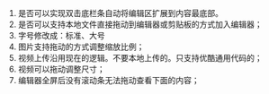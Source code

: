 
 1. 是否可以实现双击底栏条自动将编辑区扩展到内容最底部。
 2. 是否可以支持本地文件直接拖动到编辑器或剪贴板的方式加入编辑器；
 3. 字号修改成：标准、大号
 4. 图片支持拖动的方式调整缩放比例；
 5. 视频上传沿用现在的逻辑。不要本地上传的。只支持优酷通用代码的；
 6. 视频可以拖动调整尺寸；
 7. 编辑器全屏后没有滚动条无法拖动查看下面的内容；
